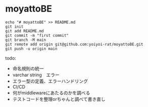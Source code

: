 # moyattoBE
```
echo "# moyattoBE" >> README.md
git init
git add README.md
git commit -m "first commit"
git branch -M main
git remote add origin git@github.com:yoiyoi-rat/moyattoBE.git
git push -u origin main
```

todo:

- 命名規則の統一
- varchar string　エラー
- エラー型の定義、エラーハンドリング
- CI/CD
- 何がmiddlewareにあたるのかを調べる
- テストコードを整理orちゃんと調べて書き直し
